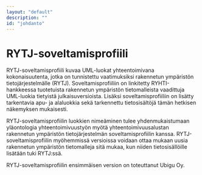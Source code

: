 ```yaml
---
layout: "default"
description: ""
id: "johdanto"
---
```

# RYTJ-soveltamisprofiili

RYTJ-soveltamisprofiili kuvaa UML-luokat yhteentoimivana kokonaisuutenta, jotka on tunnistettu vaatimuksiksi rakennetun ympäristön tietojärjestelmälle (RYTJ). Soveltamisprofiiliin on linkitetty RYHTI-hankkeessa tuotetuista rakennetun ympäristön tietomalleista vaadittuja UML-luokia tietyistä julkaisuversioista. Lisäksi soveltamisprofiiliin on lisätty tarkentavia apu- ja alaluokkia sekä tarkennettu tietosisältöjä tämän hetkisen näkemyksen mukaisesti. 

RYTJ-soveltamisprofiilin luokkien nimeäminen tulee yhdenmukaistumaan yläontologia yhteentoimivuustyön myötä yhteentoimivuusalustan rakennetun ympäristön tietojärjestelmän soveltamisprofiilin kanssa. RYTJ-soveltamisprofiilin
myöhemmissä versioissa voidaan ottaa mukaan uusia rakennetun ympäristön tietomalleja sitä
mukaa, kun niiden tietosisällöille lisätään tuki RYTJ:ssä.

RYTJ-soveltamisprofiilin ensimmäisen version on toteuttanut Ubigu Oy.